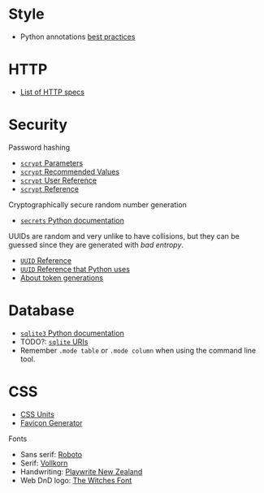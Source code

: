 # Style

- Python annotations [best practices](https://stackoverflow.com/a/51215227)

# HTTP

- [List of HTTP specs](https://httpwg.org/specs/)

# Security

Password hashing

- [`scrypt` Parameters](https://stackoverflow.com/questions/64399830/what-are-recommended-minimum-parameters-for-hashlib-scrypt)
- [`scrypt` Recommended Values](https://crypto.stackexchange.com/questions/35423/appropriate-scrypt-parameters-when-generating-an-scrypt-hash)
- [`scrypt` User Reference](https://cryptobook.nakov.com/mac-and-key-derivation/scrypt)
- [`scrypt` Reference](https://datatracker.ietf.org/doc/html/rfc7914.html)

Cryptographically secure random number generation

- [`secrets` Python documentation](https://docs.python.org/3/library/secrets.html)

UUIDs are random and very unlike to have collisions, but they can be guessed
since they are generated with _bad entropy_.

- [`UUID` Reference](https://www.rfc-editor.org/rfc/rfc9562.html)
- [`UUID` Reference that Python uses](https://datatracker.ietf.org/doc/html/rfc4122.html)
- [About token generations](https://stackoverflow.com/questions/5244455/best-practices-for-sessionid-authentication-token-generation)

# Database

- [`sqlite3` Python documentation](https://docs.python.org/3/library/sqlite3.html)
- TODO?: [`sqlite` URIs](https://www.sqlite.org/uri.html)
- Remember `.mode table` or `.mode column` when using the command line tool.

# CSS

- [CSS Units](https://www.w3schools.com/cssref/css_units.php)
- [Favicon Generator](https://favicon.io/favicon-generator/)

Fonts

- Sans serif: [Roboto](https://fonts.google.com/specimen/Roboto)
- Serif: [Vollkorn](https://fonts.google.com/specimen/Vollkorn?stroke=Serif)
- Handwriting: [Playwrite New Zealand](https://fonts.google.com/specimen/Playwrite+NZ?classification=Handwriting&query=playwrite)
- Web DnD logo: [The Witches Font](https://www.fontspace.com/the-witches-font-f51955)
